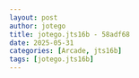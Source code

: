 ```yaml
---
layout: post
author: jotego
title: jotego.jts16b - 58adf68
date: 2025-05-31
categories: [Arcade, jts16b]
tags: [jotego.jts16b]
---
```


